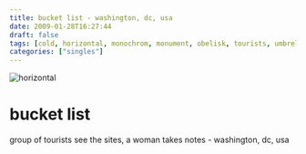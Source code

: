 ```yaml
---
title: bucket list - washington, dc, usa
date: 2009-01-28T16:27:44
draft: false
tags: [cold, horizontal, monochrom, monument, obelisk, tourists, umbrella,washington,dc, usa]
categories: ["singles"]
---
```

![horizontal](/p/sbr-20090128-7128010911.jpg)
<!--more-->
# bucket list
group of tourists see the sites, a woman takes notes - washington, dc, usa
